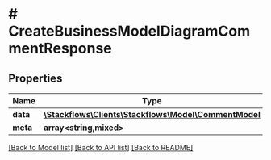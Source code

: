 # # CreateBusinessModelDiagramCommentResponse

## Properties

Name | Type | Description | Notes
------------ | ------------- | ------------- | -------------
**data** | [**\Stackflows\Clients\Stackflows\Model\CommentModel**](CommentModel.md) |  | [optional]
**meta** | **array<string,mixed>** |  | [optional]

[[Back to Model list]](../../README.md#models) [[Back to API list]](../../README.md#endpoints) [[Back to README]](../../README.md)
